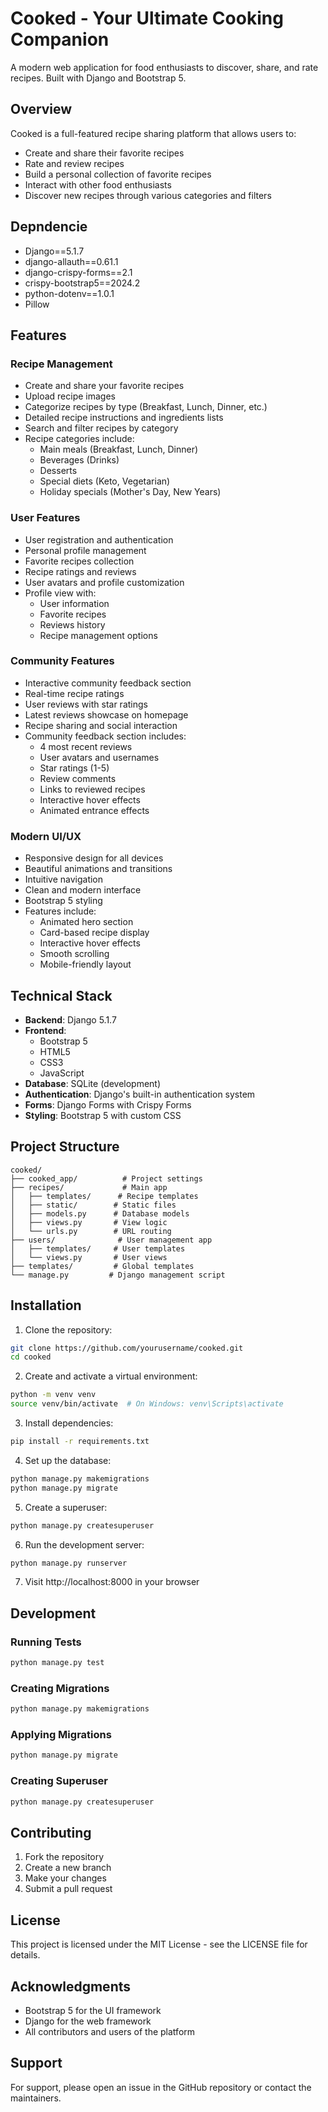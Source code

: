 # Cooked - Your Ultimate Cooking Companion

A modern web application for food enthusiasts to discover, share, and rate recipes. Built with Django and Bootstrap 5.

## Overview

Cooked is a full-featured recipe sharing platform that allows users to:
- Create and share their favorite recipes
- Rate and review recipes
- Build a personal collection of favorite recipes
- Interact with other food enthusiasts
- Discover new recipes through various categories and filters

## Depndencie
- Django==5.1.7
- django-allauth==0.61.1
- django-crispy-forms==2.1
- crispy-bootstrap5==2024.2 
- python-dotenv==1.0.1
- Pillow 

## Features

### Recipe Management
- Create and share your favorite recipes
- Upload recipe images
- Categorize recipes by type (Breakfast, Lunch, Dinner, etc.)
- Detailed recipe instructions and ingredients lists
- Search and filter recipes by category
- Recipe categories include:
  - Main meals (Breakfast, Lunch, Dinner)
  - Beverages (Drinks)
  - Desserts
  - Special diets (Keto, Vegetarian)
  - Holiday specials (Mother's Day, New Years)

### User Features
- User registration and authentication
- Personal profile management
- Favorite recipes collection
- Recipe ratings and reviews
- User avatars and profile customization
- Profile view with:
  - User information
  - Favorite recipes
  - Reviews history
  - Recipe management options

### Community Features
- Interactive community feedback section
- Real-time recipe ratings
- User reviews with star ratings
- Latest reviews showcase on homepage
- Recipe sharing and social interaction
- Community feedback section includes:
  - 4 most recent reviews
  - User avatars and usernames
  - Star ratings (1-5)
  - Review comments
  - Links to reviewed recipes
  - Interactive hover effects
  - Animated entrance effects

### Modern UI/UX
- Responsive design for all devices
- Beautiful animations and transitions
- Intuitive navigation
- Clean and modern interface
- Bootstrap 5 styling
- Features include:
  - Animated hero section
  - Card-based recipe display
  - Interactive hover effects
  - Smooth scrolling
  - Mobile-friendly layout

## Technical Stack

- **Backend**: Django 5.1.7
- **Frontend**: 
  - Bootstrap 5
  - HTML5
  - CSS3
  - JavaScript
- **Database**: SQLite (development)
- **Authentication**: Django's built-in authentication system
- **Forms**: Django Forms with Crispy Forms
- **Styling**: Bootstrap 5 with custom CSS

## Project Structure

```
cooked/
├── cooked_app/          # Project settings
├── recipes/             # Main app
│   ├── templates/      # Recipe templates
│   ├── static/        # Static files
│   ├── models.py      # Database models
│   ├── views.py       # View logic
│   └── urls.py        # URL routing
├── users/              # User management app
│   ├── templates/     # User templates
│   └── views.py       # User views
├── templates/         # Global templates
└── manage.py         # Django management script
```

## Installation

1. Clone the repository:
```bash
git clone https://github.com/yourusername/cooked.git
cd cooked
```

2. Create and activate a virtual environment:
```bash
python -m venv venv
source venv/bin/activate  # On Windows: venv\Scripts\activate
```

3. Install dependencies:
```bash
pip install -r requirements.txt
```

4. Set up the database:
```bash
python manage.py makemigrations
python manage.py migrate
```

5. Create a superuser:
```bash
python manage.py createsuperuser
```

6. Run the development server:
```bash
python manage.py runserver
```

7. Visit http://localhost:8000 in your browser

## Development

### Running Tests
```bash
python manage.py test
```

### Creating Migrations
```bash
python manage.py makemigrations
```

### Applying Migrations
```bash
python manage.py migrate
```

### Creating Superuser
```bash
python manage.py createsuperuser
```

## Contributing

1. Fork the repository
2. Create a new branch
3. Make your changes
4. Submit a pull request

## License

This project is licensed under the MIT License - see the LICENSE file for details.

## Acknowledgments

- Bootstrap 5 for the UI framework
- Django for the web framework
- All contributors and users of the platform

## Support

For support, please open an issue in the GitHub repository or contact the maintainers.
